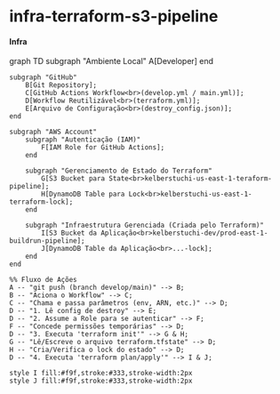 # infra-terraform-s3-pipeline


####  Infra


graph TD
    subgraph "Ambiente Local"
        A[Developer]
    end

    subgraph "GitHub"
        B[Git Repository];
        C[GitHub Actions Workflow<br>(develop.yml / main.yml)];
        D[Workflow Reutilizável<br>(terraform.yml)];
        E[Arquivo de Configuração<br>(destroy_config.json)];
    end

    subgraph "AWS Account"
        subgraph "Autenticação (IAM)"
            F[IAM Role for GitHub Actions];
        end

        subgraph "Gerenciamento de Estado do Terraform"
            G[S3 Bucket para State<br>kelberstuchi-us-east-1-teraform-pipeline];
            H[DynamoDB Table para Lock<br>kelberstuchi-us-east-1-terraform-lock];
        end

        subgraph "Infraestrutura Gerenciada (Criada pelo Terraform)"
            I[S3 Bucket da Aplicação<br>kelberstuchi-dev/prod-east-1-buildrun-pipeline];
            J[DynamoDB Table da Aplicação<br>...-lock];
        end
    end

    %% Fluxo de Ações
    A -- "git push (branch develop/main)" --> B;
    B -- "Aciona o Workflow" --> C;
    C -- "Chama e passa parâmetros (env, ARN, etc.)" --> D;
    D -- "1. Lê config de destroy" --> E;
    D -- "2. Assume a Role para se autenticar" --> F;
    F -- "Concede permissões temporárias" --> D;
    D -- "3. Executa 'terraform init'" --> G & H;
    G -- "Lê/Escreve o arquivo terraform.tfstate" --> D;
    H -- "Cria/Verifica o lock do estado" --> D;
    D -- "4. Executa 'terraform plan/apply'" --> I & J;
    
    style I fill:#f9f,stroke:#333,stroke-width:2px
    style J fill:#f9f,stroke:#333,stroke-width:2px